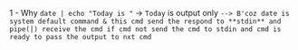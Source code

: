1 - Why `date | echo "Today is "` -> `Today` is output only 
``--> B'coz date is system default command & this cmd send the respond to **stdin** and pipe(|) receive the cmd if cmd not send the cmd to stdin and cmd is ready to pass the output to nxt cmd``
